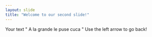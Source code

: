 ```yaml
---
layout: slide
title: "Welcome to our second slide!"
---
```

Your text " A la grande le puse cuca "
Use the left arrow to go back!
